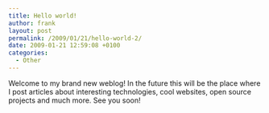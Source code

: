 ```yaml
---
title: Hello world!
author: frank
layout: post
permalink: /2009/01/21/hello-world-2/
date: 2009-01-21 12:59:08 +0100
categories:
  - Other
---
```

Welcome to my brand new weblog! In the future this will be the place where I post articles about interesting technologies, cool websites, open source projects and much more. See you soon!
